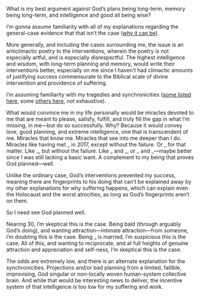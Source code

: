 What is my best argument against God’s plans being long-term, memory being long-term, and intelligence and good all being wise?

I’m gonna assume familiarity with all of my explanations regarding the general-case evidence that that isn’t the case (<a href='https://github.com/slerman12/BrokenWisdoms-V3-in-progress/blob/main/7)%20Philosophy/Dormant-Communications.md'>why it can be</a>).

More generally, and including the cases surrounding me, the issue is an anticlimactic poetry to the interventions, wherein the poetry is not especially artful, and is especially disrespectful. The highest intelligence and wisdom, with long-term planning and memory, would write their interventions better, especially on me since I haven’t had climactic amounts of justifying success commensurate to the Biblical scale of divine intervention and providence of suffering.

I’m assuming familiarity with my tragedies and synchronicities ([some listed here](https://github.com/slerman12/BrokenWisdoms-V3-in-progress/tree/main), some [others here](https://github.com/animal-tree/SuspiciousnessofSynchronicitiesAndParanoia/blob/main/Does-anyone-else-think-this-is-proof-of-God%3F.md), not exhaustive).

What would convince me in my life personally would be miracles devoted to me that are meant to please, satisfy, fulfill, and truly fill the gap in what I’m missing, in me—but do so successfully. Why? Because it would convey love, good planning, and extreme intelligence, one that is transcendent of me. Miracles that know me. Miracles that see into me deeper than I do. Miracles like having met _ in 2017, except without the failure. Or _ for that matter. Like _, but without the failure. Like _ and _, or _ and _—maybe better since I was still lacking a basic want. A complement to my being that proves God planned—well. 

Unlike the ordinary case, God’s interventions prevented my success, meaning there are fingerprints to his doing that can’t be explained away by my other explanations for why suffering happens, which can explain even the Holocaust and the worst atrocities, as long as God’s fingerprints aren’t on them.

So I need see God planned well.

Nearing 30, I’m skeptical this is the case. Being bald (through arguably God’s doing), and wanting attraction—intimate attraction—from someone, I’m doubting this is the case. Being _ is married, I’m suspicious this is the case. All of this, and wanting to reciprocate, and at full heights of genuine attraction and appreciation and self-ness, I’m skeptical this is the case. 

The odds are extremely low, and there is an alternate explanation for the synchronicities. Projections and/or bad planning from a limited, fallible, improvising, God singular or non-locally woven human-system collective brain. And while that would be interesting news to deliver, the incentive system of that intelligence is too low for my suffering and work.


